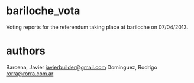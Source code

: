 bariloche_vota
==============

Voting reports for the referendum taking place at bariloche on 07/04/2013.

authors
=======
Barcena, Javier <javierbuilder@gmail.com>
Dominguez, Rodrigo <rorra@rorra.com.ar>
